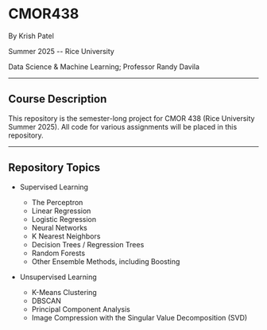 # CMOR438
By Krish Patel

Summer 2025 -- Rice University

Data Science & Machine Learning; Professor Randy Davila

---
## Course Description

This repository is the semester-long project for CMOR 438 (Rice University Summer 2025). All code for various assignments will be placed in this repository.

---
## Repository Topics

* Supervised Learning
  * The Perceptron
  * Linear Regression
  * Logistic Regression
  * Neural Networks
  * K Nearest Neighbors
  * Decision Trees / Regression Trees
  * Random Forests
  * Other Ensemble Methods, including Boosting

* Unsupervised Learning
  * K-Means Clustering
  * DBSCAN
  * Principal Component Analysis
  * Image Compression with the Singular Value Decomposition (SVD)
